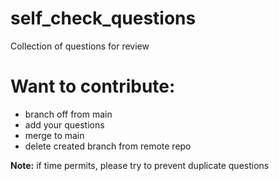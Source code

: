 # self_check_questions
Collection of questions for review


# Want to contribute:
- branch off from main
- add your questions
- merge to main
- delete created branch from remote repo


**Note:** if time permits, please try to prevent duplicate questions 